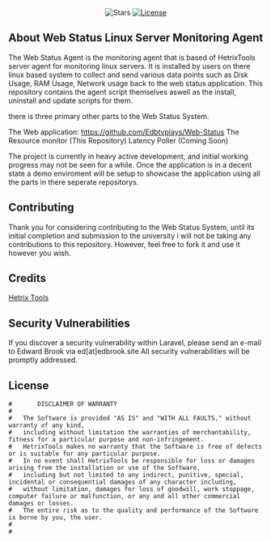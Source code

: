 <p align="center">
<img src="https://img.shields.io/github/stars/Edbtvplays/Web-Status-Agent" alt="Stars">
<a href=""><img src="https://img.shields.io/packagist/l/laravel/framework" alt="License"></a>
</p>


## About Web Status Linux Server Monitoring Agent

The Web Status Agent is the monitoring agent that is based of HetrixTools server agent for monitoring linux servers. It is installed by users on there linux based system to collect and send various data points such as Disk Usage, RAM Usage, Network usage back to the web status application. This repository contains the agent script themselves aswell as the install, uninstall and update scripts for them. 

there is three primary other parts to the Web Status System.

The Web application: https://github.com/Edbtvplays/Web-Status
The Resource monitor (This Repository)
Latency Poller (Coming Soon)

The project is currently in heavy active development, and initial working progress may not be seen for a while. Once the application is in a decent state a demo enviroment will be setup to showcase the application using all the parts in there seperate repositorys.

## Contributing 

Thank you for considering contributing to the Web Status System, until its initial completion and submission to the university i will not be taking any contributions to this repository. However, feel free to fork it and use it however you wish.

## Credits 
[Hetrix Tools](https://hetrixtools.com/)

## Security Vulnerabilities

If you discover a security vulnerability within Laravel, please send an e-mail to Edward Brook via ed[at]edbrook.site All security vulnerabilities will be promptly addressed.

## License 

```
#		DISCLAIMER OF WARRANTY
#
#	The Software is provided "AS IS" and "WITH ALL FAULTS," without warranty of any kind, 
#	including without limitation the warranties of merchantability, fitness for a particular purpose and non-infringement. 
#	HetrixTools makes no warranty that the Software is free of defects or is suitable for any particular purpose. 
#	In no event shall HetrixTools be responsible for loss or damages arising from the installation or use of the Software, 
#	including but not limited to any indirect, punitive, special, incidental or consequential damages of any character including, 
#	without limitation, damages for loss of goodwill, work stoppage, computer failure or malfunction, or any and all other commercial damages or losses. 
#	The entire risk as to the quality and performance of the Software is borne by you, the user.
#
#
```
